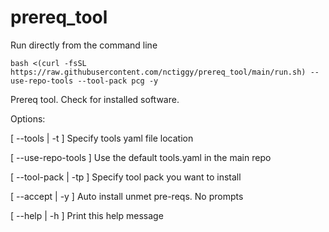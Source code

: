 # prereq_tool

Run directly from the command line
```
bash <(curl -fsSL https://raw.githubusercontent.com/nctiggy/prereq_tool/main/run.sh) --use-repo-tools --tool-pack pcg -y
```

Prereq tool. Check for installed software.

Options:
  
  [ --tools | -t ]      Specify tools yaml file location
  
  [ --use-repo-tools ]  Use the default tools.yaml in the main repo

  [ --tool-pack | -tp ] Specify tool pack you want to install
  
  [ --accept | -y ]     Auto install unmet pre-reqs. No prompts
  
  [ --help | -h ]       Print this help message
